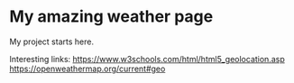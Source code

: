 # My amazing weather page

My project starts here.

Interesting links:
https://www.w3schools.com/html/html5_geolocation.asp
https://openweathermap.org/current#geo
